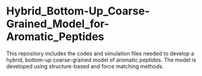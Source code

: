 # Hybrid_Bottom-Up_Coarse-Grained_Model_for-Aromatic_Peptides
This repository includes the codes and simulation files needed to develop a hybrid, bottom-up coarse-grained model of aromatic peptides. The model is developed using structure-based and force matching methods. 
